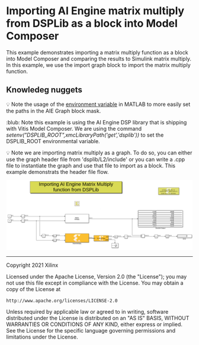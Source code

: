 # Importing AI Engine matrix multiply from DSPLib as a block into Model Composer

This example demonstrates importing a matrix multiply function as a block into Model Composer and comparing the results to Simulink matrix multiply. In this example, we use the import graph block to import the matrix multiply function.

## Knowledeg nuggets

:bulb: Note the usage of the [environment variable](https://www.mathworks.com/help/matlab/ref/setenv.html) in MATLAB to more easily set the paths in the AIE Graph block mask.

:blub: Note this example is using the AI Engine DSP library that is shipping with Vitis Model Composer. We are using the command *setenv("DSPLIB_ROOT",xmcLibraryPath('get','dsplib'))* to set the DSPLIB_ROOT environmental variable.

:bulb: Note we are importing matrix multiply as a graph. To do so, you can either use the graph header file from 'dsplib/L2/include' or you can write a .cpp file to instantiate the graph and use that file to import as a block. This example demonstrats the header file flow.

![](images/screen_shot1.PNG)

------------
Copyright 2021 Xilinx

Licensed under the Apache License, Version 2.0 (the "License");
you may not use this file except in compliance with the License.
You may obtain a copy of the License at

    http://www.apache.org/licenses/LICENSE-2.0

Unless required by applicable law or agreed to in writing, software
distributed under the License is distributed on an "AS IS" BASIS,
WITHOUT WARRANTIES OR CONDITIONS OF ANY KIND, either express or implied.
See the License for the specific language governing permissions and
limitations under the License.
